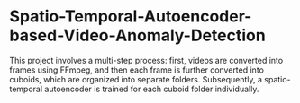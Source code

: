 # Spatio-Temporal-Autoencoder-based-Video-Anomaly-Detection
This project involves a multi-step process: first, videos are converted into frames using FFmpeg, and then each frame is further converted into cuboids, which are organized into separate folders. Subsequently, a spatio-temporal autoencoder is trained for each cuboid folder individually.
